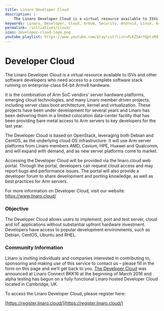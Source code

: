 ```yaml
---
title: Linaro Developer Cloud
description: |-
    The Linaro Developer Cloud is a virtual resource available to ISVs and other software developers who need access to a complete software stack.
keywords: Linaro, Developer, Cloud, Armv8, Security, Android, Linux, Arm, AMD, Cavium, HPE, Huawei, Qualcomm
permalink: /initiatives/cloud/
icon: developer-cloud-logo.png
youtube_playlist: https://www.youtube.com/playlist?list=PLKZSArYQptsMdf-NFwiygK7Ouh-iV0WHF&playnext=1
---
```

# Developer Cloud

The Linaro Developer Cloud is a virtual resource available to ISVs and other software developers who need access to a complete software stack running on enterprise-class 64-bit Armv8 hardware.

It is the combination of Arm SoC vendors’ server hardware platforms, emerging cloud technologies, and many Linaro member driven projects, including server class boot architecture, kernel and virtualization. These projects have been under development for several years and Linaro has been delivering them in a limited colocation data-center facility that has been providing bare metal access to Arm servers to key developers for the last year.

The Developer Cloud is based on OpenStack, leveraging both Debian and CentOS, as the underlying cloud OS infrastructure. It will use Arm server platforms from Linaro members AMD, Cavium, HPE, Huawei and Qualcomm, and will expand with demand, and as new server platforms come to market.

Accessing the Developer Cloud will be provided via the linaro.cloud web portal. Through the portal, developers can request cloud access and may report bugs and performance issues. The portal will also provide a developer forum to share development and porting knowledge, as well as best practices for Arm servers.

For more information on Developer Cloud, visit our website: https://www.linaro.cloud/


### Objective

The Developer Cloud allows users to implement, port and test server, cloud and IoT applications without substantial upfront hardware investment. Developers have access to popular development environments, such as Debian, CentOS, Ubuntu and RHEL.


### Community Information

Linaro is inviting individuals and companies interested in contributing to, sponsoring and making use of this service to contact us – please fill in the form on this page and we’ll get back to you. [The Developer Cloud](/news/linaro-announces-arm-based-developer-cloud-2/) was announced at Linaro Connect BKK16 at the beginning of March 2016 and alpha testing has begun on a fully functional Linaro hosted Developer Cloud located in Cambridge, UK.

To access the Linaro Developer Cloud, please register here:

[https://register.linaro.cloud/](https://register.linaro.cloud/)

